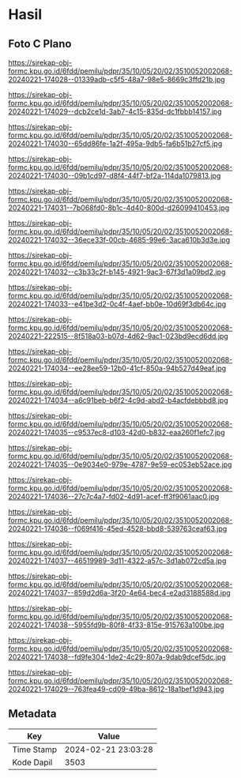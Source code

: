 # Hasil

## Foto C Plano

https://sirekap-obj-formc.kpu.go.id/6fdd/pemilu/pdpr/35/10/05/20/02/3510052002068-20240221-174028--01339adb-c5f5-48a7-98e5-8669c3ffd21b.jpg

https://sirekap-obj-formc.kpu.go.id/6fdd/pemilu/pdpr/35/10/05/20/02/3510052002068-20240221-174029--dcb2ce1d-3ab7-4c15-835d-dc1fbbb14157.jpg

https://sirekap-obj-formc.kpu.go.id/6fdd/pemilu/pdpr/35/10/05/20/02/3510052002068-20240221-174030--65dd86fe-1a2f-495a-9db5-fa6b51b27cf5.jpg

https://sirekap-obj-formc.kpu.go.id/6fdd/pemilu/pdpr/35/10/05/20/02/3510052002068-20240221-174030--09b1cd97-d8f4-44f7-bf2a-114da1079813.jpg

https://sirekap-obj-formc.kpu.go.id/6fdd/pemilu/pdpr/35/10/05/20/02/3510052002068-20240221-174031--7b068fd0-8b1c-4d40-800d-d26099410453.jpg

https://sirekap-obj-formc.kpu.go.id/6fdd/pemilu/pdpr/35/10/05/20/02/3510052002068-20240221-174032--36ece33f-00cb-4685-99e6-3aca610b3d3e.jpg

https://sirekap-obj-formc.kpu.go.id/6fdd/pemilu/pdpr/35/10/05/20/02/3510052002068-20240221-174032--c3b33c2f-b145-4921-9ac3-67f3d1a09bd2.jpg

https://sirekap-obj-formc.kpu.go.id/6fdd/pemilu/pdpr/35/10/05/20/02/3510052002068-20240221-174033--e41be3d2-0c4f-4aef-bb0e-10d69f3db64c.jpg

https://sirekap-obj-formc.kpu.go.id/6fdd/pemilu/pdpr/35/10/05/20/02/3510052002068-20240221-222515--8f518a03-b07d-4d62-9ac1-023bd9ecd6dd.jpg

https://sirekap-obj-formc.kpu.go.id/6fdd/pemilu/pdpr/35/10/05/20/02/3510052002068-20240221-174034--ee28ee59-12b0-41cf-850a-94b527d49eaf.jpg

https://sirekap-obj-formc.kpu.go.id/6fdd/pemilu/pdpr/35/10/05/20/02/3510052002068-20240221-174034--a6c91beb-b6f2-4c9d-abd2-b4acfdebbbd8.jpg

https://sirekap-obj-formc.kpu.go.id/6fdd/pemilu/pdpr/35/10/05/20/02/3510052002068-20240221-174035--c9537ec8-d103-42d0-b832-eaa260f1efc7.jpg

https://sirekap-obj-formc.kpu.go.id/6fdd/pemilu/pdpr/35/10/05/20/02/3510052002068-20240221-174035--0e9034e0-979e-4787-9e59-ec053eb52ace.jpg

https://sirekap-obj-formc.kpu.go.id/6fdd/pemilu/pdpr/35/10/05/20/02/3510052002068-20240221-174036--27c7c4a7-fd02-4d91-acef-ff3f9061aac0.jpg

https://sirekap-obj-formc.kpu.go.id/6fdd/pemilu/pdpr/35/10/05/20/02/3510052002068-20240221-174036--f069f416-45ed-4528-bbd8-539763ceaf63.jpg

https://sirekap-obj-formc.kpu.go.id/6fdd/pemilu/pdpr/35/10/05/20/02/3510052002068-20240221-174037--46519989-3d11-4322-a57c-3d1ab072cd5a.jpg

https://sirekap-obj-formc.kpu.go.id/6fdd/pemilu/pdpr/35/10/05/20/02/3510052002068-20240221-174037--859d2d6a-3f20-4e64-bec4-e2ad3188588d.jpg

https://sirekap-obj-formc.kpu.go.id/6fdd/pemilu/pdpr/35/10/05/20/02/3510052002068-20240221-174038--5955fd9b-80f8-4f33-815e-915763a100be.jpg

https://sirekap-obj-formc.kpu.go.id/6fdd/pemilu/pdpr/35/10/05/20/02/3510052002068-20240221-174038--fd9fe304-1de2-4c29-807a-9dab9dcef5dc.jpg

https://sirekap-obj-formc.kpu.go.id/6fdd/pemilu/pdpr/35/10/05/20/02/3510052002068-20240221-174029--763fea49-cd09-49ba-8612-18a1bef1d943.jpg


## Metadata

| Key        | Value               |
| ---------- | ------------------- |
| Time Stamp | 2024-02-21 23:03:28 |
| Kode Dapil | 3503                |



